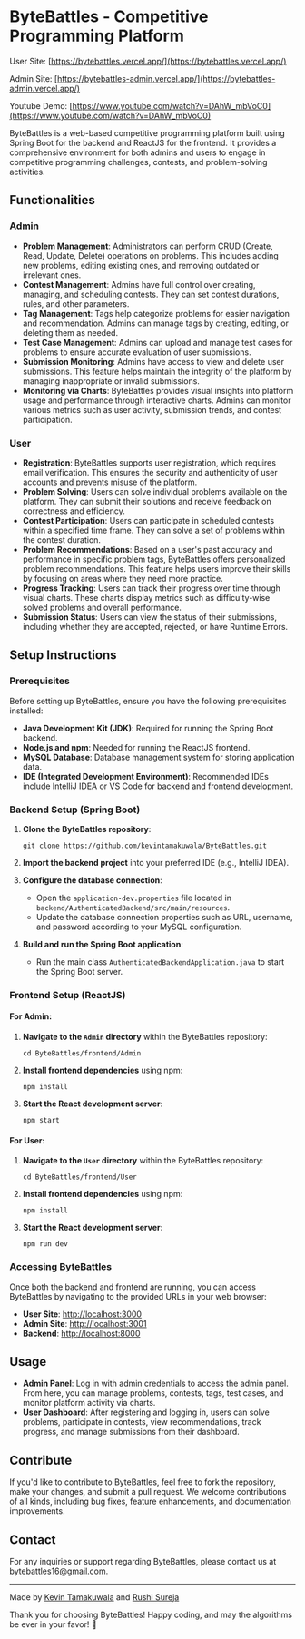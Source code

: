 # ByteBattles - Competitive Programming Platform

User Site: [https://bytebattles.vercel.app/](https://bytebattles.vercel.app/)

Admin Site: [https://bytebattles-admin.vercel.app/](https://bytebattles-admin.vercel.app/)

Youtube Demo: [https://www.youtube.com/watch?v=DAhW_mbVoC0](https://www.youtube.com/watch?v=DAhW_mbVoC0)

ByteBattles is a web-based competitive programming platform built using Spring Boot for the backend and ReactJS for the frontend. It provides a comprehensive environment for both admins and users to engage in competitive programming challenges, contests, and problem-solving activities.

## Functionalities

### Admin

- **Problem Management**: Administrators can perform CRUD (Create, Read, Update, Delete) operations on problems. This includes adding new problems, editing existing ones, and removing outdated or irrelevant ones.
- **Contest Management**: Admins have full control over creating, managing, and scheduling contests. They can set contest durations, rules, and other parameters.
- **Tag Management**: Tags help categorize problems for easier navigation and recommendation. Admins can manage tags by creating, editing, or deleting them as needed.
- **Test Case Management**: Admins can upload and manage test cases for problems to ensure accurate evaluation of user submissions.
- **Submission Monitoring**: Admins have access to view and delete user submissions. This feature helps maintain the integrity of the platform by managing inappropriate or invalid submissions.
- **Monitoring via Charts**: ByteBattles provides visual insights into platform usage and performance through interactive charts. Admins can monitor various metrics such as user activity, submission trends, and contest participation.

### User

- **Registration**: ByteBattles supports user registration, which requires email verification. This ensures the security and authenticity of user accounts and prevents misuse of the platform.
- **Problem Solving**: Users can solve individual problems available on the platform. They can submit their solutions and receive feedback on correctness and efficiency.
- **Contest Participation**: Users can participate in scheduled contests within a specified time frame. They can solve a set of problems within the contest duration.
- **Problem Recommendations**: Based on a user's past accuracy and performance in specific problem tags, ByteBattles offers personalized problem recommendations. This feature helps users improve their skills by focusing on areas where they need more practice.
- **Progress Tracking**: Users can track their progress over time through visual charts. These charts display metrics such as difficulty-wise solved problems and overall performance.
- **Submission Status**: Users can view the status of their submissions, including whether they are accepted, rejected, or have Runtime Errors.

## Setup Instructions

### Prerequisites

Before setting up ByteBattles, ensure you have the following prerequisites installed:

- **Java Development Kit (JDK)**: Required for running the Spring Boot backend.
- **Node.js and npm**: Needed for running the ReactJS frontend.
- **MySQL Database**: Database management system for storing application data.
- **IDE (Integrated Development Environment)**: Recommended IDEs include IntelliJ IDEA or VS Code for backend and frontend development.

### Backend Setup (Spring Boot)

1. **Clone the ByteBattles repository**:

   ```
   git clone https://github.com/kevintamakuwala/ByteBattles.git
   ```

2. **Import the backend project** into your preferred IDE (e.g., IntelliJ IDEA).

3. **Configure the database connection**:
   
   - Open the `application-dev.properties` file located in `backend/AuthenticatedBackend/src/main/resources`.
   - Update the database connection properties such as URL, username, and password according to your MySQL configuration.

4. **Build and run the Spring Boot application**:
   
   - Run the main class `AuthenticatedBackendApplication.java` to start the Spring Boot server.

### Frontend Setup (ReactJS)

#### For Admin:

1. **Navigate to the `Admin` directory** within the ByteBattles repository:

   ```
   cd ByteBattles/frontend/Admin
   ```

2. **Install frontend dependencies** using npm:

   ```
   npm install
   ```

3. **Start the React development server**:

   ```
   npm start
   ```

#### For User:

1. **Navigate to the `User` directory** within the ByteBattles repository:

   ```
   cd ByteBattles/frontend/User
   ```

2. **Install frontend dependencies** using npm:

   ```
   npm install
   ```

3. **Start the React development server**:

   ```
   npm run dev
   ```

### Accessing ByteBattles

Once both the backend and frontend are running, you can access ByteBattles by navigating to the provided URLs in your web browser:

- **User Site**: [http://localhost:3000](http://localhost:3000)
- **Admin Site**: [http://localhost:3001](http://localhost:3001)
- **Backend**: [http://localhost:8000](http://localhost:8000)

## Usage

- **Admin Panel**: Log in with admin credentials to access the admin panel. From here, you can manage problems, contests, tags, test cases, and monitor platform activity via charts.
- **User Dashboard**: After registering and logging in, users can solve problems, participate in contests, view recommendations, track progress, and manage submissions from their dashboard.

## Contribute

If you'd like to contribute to ByteBattles, feel free to fork the repository, make your changes, and submit a pull request. We welcome contributions of all kinds, including bug fixes, feature enhancements, and documentation improvements.

## Contact

For any inquiries or support regarding ByteBattles, please contact us at [bytebattles16@gmail.com](mailto:bytebattles16@gmail.com).

---

Made by [Kevin Tamakuwala](https://github.com/kevintamakuwala) and [Rushi Sureja](https://github.com/Sureja-Rushi)

Thank you for choosing ByteBattles! Happy coding, and may the algorithms be ever in your favor! 🚀
